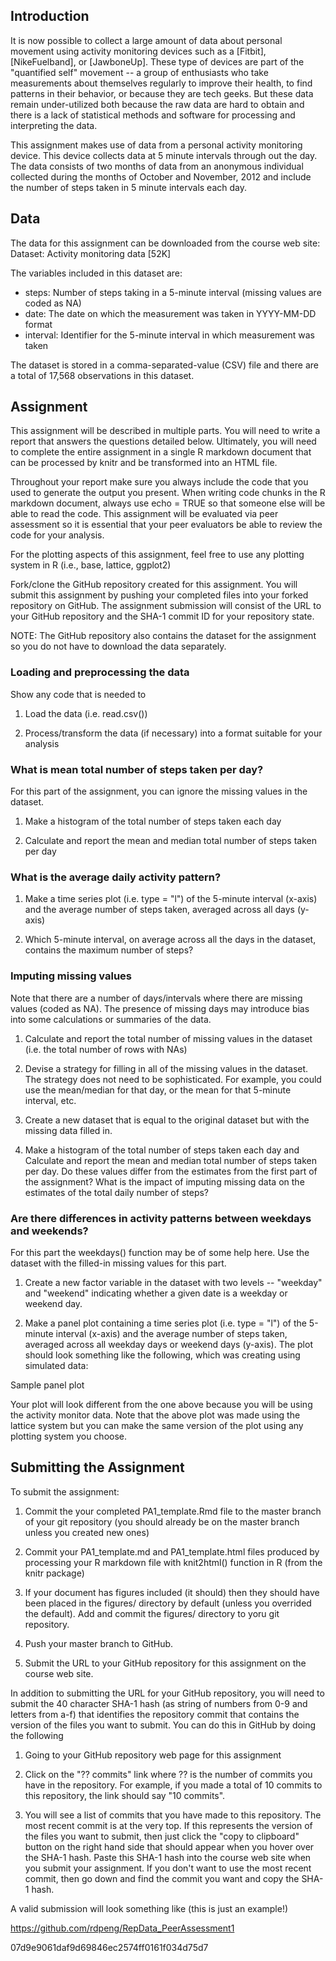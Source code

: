 ## Introduction

It is now possible to collect a large amount of data about personal movement using activity monitoring devices such as a [Fitbit], [NikeFuelband], or [JawboneUp]. These type of devices are part of the "quantified self" movement -- a group of enthusiasts who take measurements about themselves regularly to improve their health, to find patterns in their behavior, or because they are tech geeks. But these data remain under-utilized both because the raw data are hard to obtain and there is a lack of statistical methods and software for processing and interpreting the data.

This assignment makes use of data from a personal activity monitoring device. This device collects data at 5 minute intervals through out the day. The data consists of two months of data from an anonymous individual collected during the months of October and November, 2012 and include the number of steps taken in 5 minute intervals each day.

## Data

The data for this assignment can be downloaded from the course web site:
Dataset: Activity monitoring data [52K]

The variables included in this dataset are:

- steps: Number of steps taking in a 5-minute interval (missing values are coded as NA)
- date: The date on which the measurement was taken in YYYY-MM-DD format
- interval: Identifier for the 5-minute interval in which measurement was taken

The dataset is stored in a comma-separated-value (CSV) file and there are a total of 17,568 observations in this dataset.

## Assignment

This assignment will be described in multiple parts. You will need to write a report that answers the questions detailed below. Ultimately, you will need to complete the entire assignment in a single R markdown document that can be processed by knitr and be transformed into an HTML file.

Throughout your report make sure you always include the code that you used to generate the output you present. When writing code chunks in the R markdown document, always use echo = TRUE so that someone else will be able to read the code. This assignment will be evaluated via peer assessment so it is essential that your peer evaluators be able to review the code for your analysis.

For the plotting aspects of this assignment, feel free to use any plotting system in R (i.e., base, lattice, ggplot2)

Fork/clone the GitHub repository created for this assignment. You will submit this assignment by pushing your completed files into your forked repository on GitHub. The assignment submission will consist of the URL to your GitHub repository and the SHA-1 commit ID for your repository state.

NOTE: The GitHub repository also contains the dataset for the assignment so you do not have to download the data separately.

### Loading and preprocessing the data

Show any code that is needed to 

 1. Load the data (i.e. read.csv())

 2. Process/transform the data (if necessary) into a format suitable for your analysis

### What is mean total number of steps taken per day?

For this part of the assignment, you can ignore the missing values in the dataset.

 1. Make a histogram of the total number of steps taken each day

 2. Calculate and report the mean and median total number of steps taken per day

### What is the average daily activity pattern?

 1. Make a time series plot (i.e. type = "l") of the 5-minute interval (x-axis) and the average number of steps taken, averaged across       all days (y-axis)

 2. Which 5-minute interval, on average across all the days in the dataset, contains the maximum number of steps?

### Imputing missing values

Note that there are a number of days/intervals where there are missing values (coded as NA). The presence of missing days may introduce bias into some calculations or summaries of the data.

 1. Calculate and report the total number of missing values in the dataset (i.e. the total number of rows with NAs)

 2. Devise a strategy for filling in all of the missing values in the dataset. The strategy does not need to be sophisticated. For           example, you could use the mean/median for that day, or the mean for that 5-minute interval, etc.

 3. Create a new dataset that is equal to the original dataset but with the missing data filled in.

 4. Make a histogram of the total number of steps taken each day and Calculate and report the mean and median total number of steps         taken per day. Do these values differ from the estimates from the first part of the assignment? What is the impact of imputing           missing data on the estimates of the total daily number of steps?

### Are there differences in activity patterns between weekdays and weekends?

For this part the weekdays() function may be of some help here. Use the dataset with the filled-in missing values for this part.

 1. Create a new factor variable in the dataset with two levels -- "weekday" and "weekend" indicating whether a given date is a weekday     or weekend day.

 2. Make a panel plot containing a time series plot (i.e. type = "l") of the 5-minute interval (x-axis) and the average number of steps     taken, averaged across all weekday days or weekend days (y-axis). The plot should look something like the following, which was           creating using simulated data:

   
   
   Sample panel plot

Your plot will look different from the one above because you will be using the activity monitor data. Note that the above plot was made using the lattice system but you can make the same version of the plot using any plotting system you choose.

## Submitting the Assignment

To submit the assignment:

 1. Commit the your completed PA1_template.Rmd file to the master branch of your git repository (you should already be on the master         branch unless you created new ones)

 2. Commit your PA1_template.md and PA1_template.html files produced by processing your R markdown file with knit2html() function in R       (from the knitr package)

 3. If your document has figures included (it should) then they should have been placed in the figures/ directory by default (unless you     overrided the default). Add and commit the figures/ directory to yoru git repository.

 4. Push your master branch to GitHub.

 5. Submit the URL to your GitHub repository for this assignment on the course web site.

In addition to submitting the URL for your GitHub repository, you will need to submit the 40 character SHA-1 hash (as string of numbers from 0-9 and letters from a-f) that identifies the repository commit that contains the version of the files you want to submit. You can do this in GitHub by doing the following

 1. Going to your GitHub repository web page for this assignment

 2. Click on the "?? commits" link where ?? is the number of commits you have in the repository. For example, if you made a total of 10     commits to this repository, the link should say "10 commits".

 3. You will see a list of commits that you have made to this repository. The most recent commit is at the very top. If this represents     the version of the files you want to submit, then just click the "copy to clipboard" button on the right hand side that should           appear when you hover over the SHA-1 hash. Paste this SHA-1 hash into the course web site when you submit your assignment. If you       don't want to use the most recent commit, then go down and find the commit you want and copy the SHA-1 hash.

A valid submission will look something like (this is just an example!)

https://github.com/rdpeng/RepData_PeerAssessment1

07d9e9061daf9d69846ec2574ff0161f034d75d7
